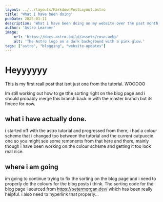 ```yaml
---
layout: ../../layouts/MarkdownPostLayout.astro
title: 'What I have been doing'
pubDate: 2025-01-11
description: 'What i have been doing on my website over the past month or two.'
author: 'Astro Learner'
image:
    url: 'https://docs.astro.build/assets/rose.webp'
    alt: 'The Astro logo on a dark background with a pink glow.'
tags: ["astro", "blogging", "website-updates"]
---
```

# Heyyyyyy
This is my first reall post that isnt just one from the tutorial. WOOOOO

Im still working out how to ge tthe sorting right on the blog page and i should probably merge this branch back in with the master branch but its fineee for now.

## what i have actually done.
i started off with the astro tutorial and progressed from there, i had a colour scheme that i changed too between the tutorial and the current catpuccin one so you might see some remenents from that here and there, mainly though i have been working on the colour scheme and getting it too look real nice. 
## where i am going
im going to continue trying to fix the sorting on the blog page and i need to properly do the colours for the blog posts i think. The sorting code for the blog page i sourced from https://petermorgan.dev/ which has been really helpful. i also need to hyperlink that properly...